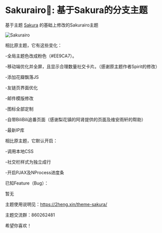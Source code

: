 ﻿Sakurairo🌸: 基于Sakura的分支主题
===

基于主题 [Sakura](https://github.com/mashirozx/Sakura) 的基础上修改的Sakurairo主题

![Sakurairo](https://asuhe.jp/wp-content/uploads/2020/03/screenshot.jpg)

相比原主题，它有这些变化：

-全局主题色改成粉色（#EE9CA7）。

-移动端优化并全屏，且显示合理数量社交卡片。（感谢原主题作者Spirit的修改）

-添加花瓣飘落JS

-友链页界面优化

-邮件模版修改

-图标全部定制

-自带BiliBili追番页面（感谢梨花镇的阿肾提供的页面及维安雨轩的帮助）

-最新IP库

相比原主题，它默认开启：

-调用本地CSS

-社交栏样式为独立成行

-开启PJAX及NProcess进度条

已知Feature（Bug）：

暂无

主题使用说明见：<https://2heng.xin/theme-sakura/>

主题交流群：860262481

希望你喜欢！


